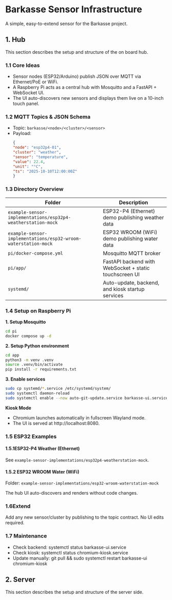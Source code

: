 # Barkasse Sensor Infrastructure

A simple, easy-to-extend sensor for the Barkasse project.

## 1. Hub

This section describes the setup and structure of the on board hub.

### 1.1 Core Ideas
- Sensor nodes (ESP32/Arduino) publish JSON over MQTT via Ethernet/PoE or WiFi.
- A Raspberry Pi acts as a central hub with Mosquitto and a FastAPI + WebSocket UI.
- The UI auto-discovers new sensors and displays them live on a 10-inch touch panel.

### 1.2 MQTT Topics & JSON Schema
- Topic: `barkasse/<node>/<cluster>/<sensor>`
- Payload:
  ```json
  {
  "node": "esp32p4-01",
  "cluster": "weather",
  "sensor": "temperature",
  "value": 22.4,
  "unit": "°C",
  "ts": "2025-10-10T12:00:00Z"
  }
  ```
### 1.3 Directory Overview

| Folder                  | Description                                            |
| ----------------------- | ------------------------------------------------------ |
| `example-sensor-implementations/esp32p4-weatherstation-mock`  | ESP32-P4 (Ethernet) demo publishing weather data |
| `example-sensor-implementations/esp32-wroom-waterstation-mock`| ESP32 WROOM (WiFi) demo publishing water data    |
| `pi/docker-compose.yml` | Mosquitto MQTT broker                                  |
| `pi/app/`               | FastAPI backend with WebSocket + static touchscreen UI |
| `systemd/`              | Auto-update, backend, and kiosk startup services       |


### 1.4 Setup on Raspberry Pi

**1. Setup Mosquitto**
```bash
cd pi
docker compose up -d
```

**2. Setup Python environment**
```bash
cd app
python3 -m venv .venv
source .venv/bin/activate
pip install -r requirements.txt
```

**3. Enable services**
```bash
sudo cp systemd/*.service /etc/systemd/system/
sudo systemctl daemon-reload
sudo systemctl enable --now auto-git-update.service barkasse-ui.service chromium-kiosk.service
```

**Kiosk Mode**

- Chromium launches automatically in fullscreen Wayland mode.  
- The UI is served at http://localhost:8080.  

### 1.5 ESP32 Examples

#### 1.5.1ESP32-P4 Weather (Ethernet)
See `example-sensor-implementations/esp32p4-weatherstation-mock`.

#### 1.5.2 ESP32 WROOM Water (WiFi)
Folder: `example-sensor-implementations/esp32-wroom-waterstation-mock`

The hub UI auto-discovers and renders without code changes.

### 1.6Extend
Add any new sensor/cluster by publishing to the topic contract. No UI edits required.

### 1.7 Maintenance

- Check backend: systemctl status barkasse-ui.service
- Check kiosk: systemctl status chromium-kiosk.service
- Update manually: git pull && sudo systemctl restart barkasse-ui chromium-kiosk

## 2. Server

This section describes the setup and structure of the server side.  



